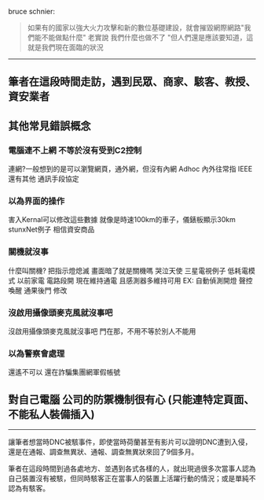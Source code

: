 bruce schnier: 
> 如果有的國家以強大火力攻擊和新的數位基礎建設，就會摧毀網際網路"我們能不能做點什麼" 老實說 我們什麼也做不了 "但人們還是應該要知道，這就是我們現在面臨的狀況

---
筆者在這段時間走訪，遇到民眾、商家、駭客、教授、資安業者
---

## 其他常見錯誤概念

### 電腦連不上網 不等於沒有受到C2控制
連網?一般想到的是可以瀏覽網頁，通外網，但沒有內網  Adhoc
內外往常指 IEEE
還有其他 通訊手段協定

### 以為界面的操作
害入Kernal可以修改這些數據
就像是時速100km的車子，儀錶板顯示30km
stunxNet例子
相信資安商品

### 關機就沒事
什麼叫關機? 把指示燈熄滅 畫面暗了就是關機嗎
哭泣天使 三星電視例子
低耗電模式 
以前家電 電路段開 現在維持通電 且感測器多維持可用
EX: 自動偵測開燈 聲控喚醒
通果後門 修改

### 沒啟用攝像頭麥克風就沒事吧
沒啟用攝像頭麥克風就沒事吧
門在那，不用不等於別人不能用

### 以為警察會處理
還遙不可以 還在詐騙集團網軍假帳號

## 對自己電腦 公司的防禦機制很有心 (只能連特定頁面、不能私人裝備插入)

---

讓筆者想當時DNC被駭事件，即使當時荷蘭甚至有影片可以證明DNC遭到入侵，還是在通報、調查無異狀、通報、調查無異狀來回了9個多月。


筆者在這段時間到過各處地方、並遇到各式各樣的人，就出現過很多次當事人認為自己裝置沒有被駭，但同時駭客正在當事人的裝置上活躍行動的情況；或是單純不認為有駭客。